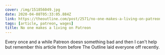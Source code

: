 ```yaml
---
cover: /img/151856049.jpg
date: 2020-04-08T05:33:05.884Z
link: https://theoutline.com/post/2571/no-one-makes-a-living-on-patreon?zd=1&zi=gw6f4bfa
tags: [article, patreon, wages]
title: No one makes a living on Patreon
---
```


Every once and a while Patreon doesn something bad and then I can't help but remember this article from before The Outline laid everyone off recently.
